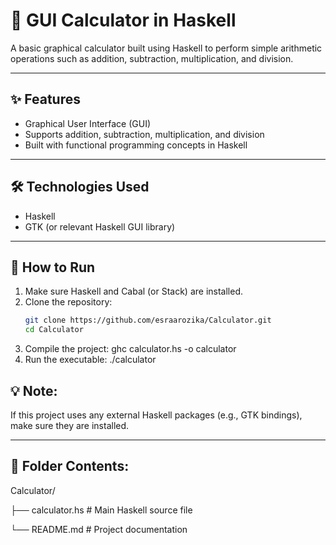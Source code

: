 # 🧮 GUI Calculator in Haskell

A basic graphical calculator built using Haskell to perform simple arithmetic operations such as addition, subtraction, multiplication, and division.

---

## ✨ Features

- Graphical User Interface (GUI)
- Supports addition, subtraction, multiplication, and division
- Built with functional programming concepts in Haskell

---

## 🛠️ Technologies Used

- Haskell
- GTK (or relevant Haskell GUI library)

---

## 🚀 How to Run

1. Make sure Haskell and Cabal (or Stack) are installed.
2. Clone the repository:
   ```bash
   git clone https://github.com/esraarozika/Calculator.git
   cd Calculator
3. Compile the project:
    ghc calculator.hs -o calculator
4. Run the executable:
    ./calculator


## 💡 Note: 
If this project uses any external Haskell packages (e.g., GTK bindings), make sure they are installed.

---

## 📂 Folder Contents:

Calculator/

├── calculator.hs   # Main Haskell source file

└── README.md       # Project documentation




